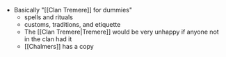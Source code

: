 - Basically "[[Clan Tremere]] for dummies"
	- spells and rituals
	- customs, traditions, and etiquette
	- The [[Clan Tremere|Tremere]] would be very unhappy if anyone not in the clan had it
	- [[Chalmers]] has a copy
	